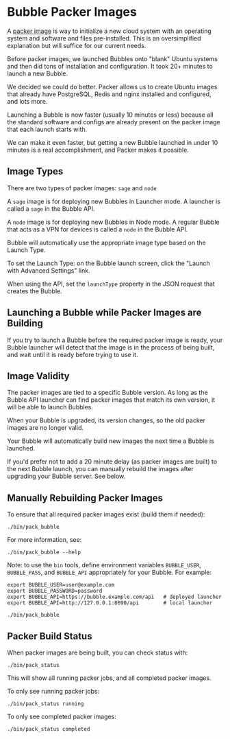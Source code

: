 # Bubble Packer Images
A [packer image](https://packer.io) is way to initialize a new cloud system with an operating system and
software and files pre-installed. This is an oversimplified explanation but will suffice for our current needs.
 
Before packer images, we launched Bubbles onto "blank" Ubuntu systems and then did
tons of installation and configuration. It took 20+ minutes to launch a new Bubble.

We decided we could do better. Packer allows us to create Ubuntu images that already have 
PostgreSQL, Redis and nginx installed and configured, and lots more.

Launching a Bubble is now faster (usually 10 minutes or less) because all the standard software
and configs are already present on the packer image that each launch starts with.

We can make it even faster, but getting a new Bubble launched in under 10 minutes is a real accomplishment,
and Packer makes it possible. 

## Image Types
There are two types of packer images: `sage` and `node`

A `sage` image is for deploying new Bubbles in Launcher mode. A launcher is called a `sage` in the Bubble API.

A `node` image is for deploying new Bubbles in Node mode. A regular Bubble that acts as a VPN for devices is called a `node` in the Bubble API.

Bubble will automatically use the appropriate image type based on the Launch Type.

To set the Launch Type: on the Bubble launch screen, click the "Launch with Advanced Settings" link.

When using the API, set the `launchType` property in the JSON request that creates the Bubble. 

## Launching a Bubble while Packer Images are Building
If you try to launch a Bubble before the required packer image is ready, your Bubble launcher will detect that the image
is in the process of being built, and wait until it is ready before trying to use it.

## Image Validity
The packer images are tied to a specific Bubble version. As long as the Bubble API launcher can find packer images
that match its own version, it will be able to launch Bubbles.

When your Bubble is upgraded, its version changes, so the old packer images are no longer valid.

Your Bubble will automatically build new images the next time a Bubble is launched.

If you'd prefer not to add a 20 minute delay (as packer images are built) to the next Bubble launch, you
can manually rebuild the images after upgrading your Bubble server. See below.

## Manually Rebuilding Packer Images
To ensure that all required packer images exist (build them if needed):
 
    ./bin/pack_bubble

For more information, see:

    ./bin/pack_bubble --help

Note: to use the `bin` tools, define environment variables `BUBBLE_USER`, `BUBBLE_PASS`, and `BUBBLE_API`
appropriately for your Bubble. For example:

    export BUBBLE_USER=user@example.com
    export BUBBLE_PASSWORD=password
    export BUBBLE_API=https://bubble.example.com/api   # deployed launcher
    export BUBBLE_API=http://127.0.0.1:8090/api        # local launcher

    ./bin/pack_bubble

## Packer Build Status
When packer images are being built, you can check status with:

    ./bin/pack_status

This will show all running packer jobs, and all completed packer images.

To only see running packer jobs:

    ./bin/pack_status running

To only see completed packer images:

    ./bin/pack_status completed
